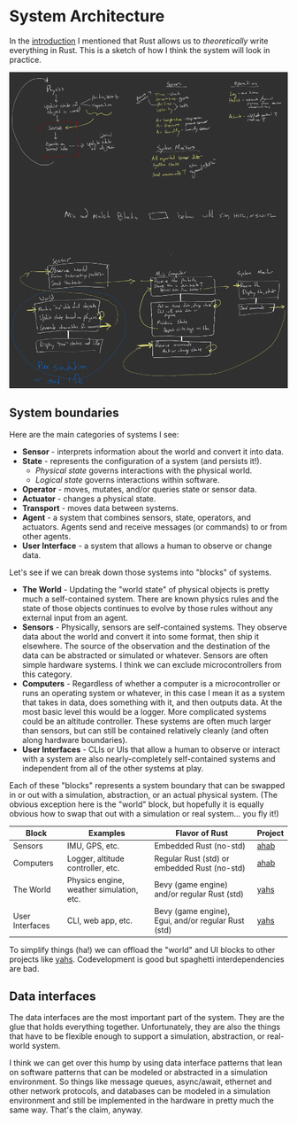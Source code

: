 # System Architecture

In the [introduction](introduction.md) I mentioned that Rust allows us to
_theoretically_ write everything in Rust. This is a sketch of how I think the
system will look in practice.

![sketch](./_assets/IMG_0266.png)

## System boundaries

Here are the main categories of systems I see:

- **Sensor** - interprets information about the world and convert it into data.
- **State** - represents the configuration of a system (and persists it!).
  - _Physical state_ governs interactions with the physical world.
  - _Logical state_ governs interactions within software.
- **Operator** - moves, mutates, and/or queries state or sensor data.
- **Actuator** - changes a physical state.
- **Transport** - moves data between systems.
- **Agent** - a system that combines sensors, state, operators, and actuators.
  Agents send and receive messages (or commands) to or from other agents.
- **User Interface** - a system that allows a human to observe or change data.

Let's see if we can break down those systems into "blocks" of systems.

- **The World** - Updating the "world state" of physical objects is pretty much
  a self-contained system. There are known physics rules and the state of those
  objects continues to evolve by those rules without any external input from an
  agent.
- **Sensors** - Physically, sensors are self-contained systems.
  They observe data about the world and convert it into some format, then ship
  it elsewhere. The source of the observation and the destination of the data
  can be abstracted or simulated or whatever. Sensors are often simple hardware
  systems. I think we can exclude microcontrollers from this category.
- **Computers** - Regardless of whether a computer is a microcontroller or runs
  an operating system or whatever, in this case I mean it as a system that takes
  in data, does something with it, and then outputs data. At the most basic
  level this would be a logger. More complicated systems could be an altitude
  controller. These systems are often much larger than sensors, but can still be
  contained relatively cleanly (and often along hardware boundaries).
- **User Interfaces** - CLIs or UIs that allow a human to observe or interact
  with a system are also nearly-completely self-contained systems and
  independent from all of the other systems at play.

Each of these "blocks" represents a system boundary that can be swapped in or
out with a simulation, abstraction, or an actual physical system. (The obvious
exception here is the "world" block, but hopefully it is equally obvious how to
swap that out with a simulation or real system... you fly it!)

| Block           | Examples                                 | Flavor of Rust                                      | Project                                      |
| --------------- | ---------------------------------------- | --------------------------------------------------- | -------------------------------------------- |
| Sensors         | IMU, GPS, etc.                           | Embedded Rust (no-std)                              | [ahab](https://github.com/philiplinden/ahab) |
| Computers       | Logger, altitude controller, etc.        | Regular Rust (std) or embedded Rust (no-std)        | [ahab](https://github.com/philiplinden/ahab) |
| The World       | Physics engine, weather simulation, etc. | Bevy (game engine) and/or regular Rust (std)        | [yahs](https://github.com/philiplinden/yahs) |
| User Interfaces | CLI, web app, etc.                       | Bevy (game engine), Egui, and/or regular Rust (std) | [yahs](https://github.com/philiplinden/yahs) |

To simplify things (ha!) we can offload the "world" and UI blocks to other
projects like [yahs](https://github.com/philiplinden/yahs). Codevelopment is
good but spaghetti interdependencies are bad.

## Data interfaces

The data interfaces are the most important part of the system. They are the
glue that holds everything together. Unfortunately, they are also the things
that have to be flexible enough to support a simulation, abstraction, or
real-world system.

I think we can get over this hump by using data interface patterns that lean on
software patterns that can be modeled or abstracted in a simulation environment.
So things like message queues, async/await, ethernet and other network
protocols, and databases can be modeled in a simulation environment and still be
implemented in the hardware in pretty much the same way. That's the claim,
anyway.
